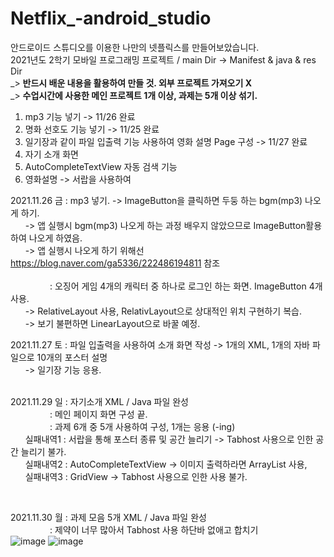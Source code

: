 # Netflix_-android_studio

안드로이드 스튜디오를 이용한 나만의 넷플릭스를 만들어보았습니다. <br>
2021년도 2학기 모바일 프로그래밍 프로젝트 / main Dir -> Manifest & java & res Dir <br>
_> <b> 반드시 배운 내용을 활용하여 만들 것. 외부 프로젝트 가져오기 X </b><br>
_> <b> 수업시간에 사용한 메인 프로젝트 1개 이상, 과제는 5개 이상 섞기. </b><br>

1. mp3 기능 넣기 -> 11/26 완료 <br>
2. 명화 선호도 기능 넣기 -> 11/25 완료 <br>
3. 일기장과 같이 파일 입출력 기능 사용하여 영화 설명 Page 구성 -> 11/27 완료 <br>
4. 자기 소개 화면 <br>
5. AutoCompleteTextView 자동 검색 기능 <br>
6. 영화설명 -> 서랍을 사용하여 

2021.11.26 금 : mp3 넣기. -> ImageButton을 클릭하면 두둥 하는 bgm(mp3) 나오게 하기.  <br>
&nbsp; &nbsp; &nbsp; -> 앱 실행시 bgm(mp3) 나오게 하는 과정 배우지 않았으므로 ImageButton활용하여 나오게 하였음. <br>
&nbsp; &nbsp; &nbsp; -> 앱 실행시 나오게 하기 위해선 https://blog.naver.com/ga5336/222486194811 참조 <br>
<br>
&nbsp; &nbsp; &nbsp; &nbsp; &nbsp; &nbsp; &nbsp; &nbsp; : 오징어 게임 4개의 캐릭터 중 하나로 로그인 하는 화면. ImageButton 4개 사용. <br>
&nbsp; &nbsp; &nbsp; -> RelativeLayout 사용, RelativLayout으로 상대적인 위치 구현하기 복습. <br>
&nbsp; &nbsp; &nbsp; -> 보기 불편하면 LinearLayout으로 바꿀 예정. <br>


2021.11.27 토 : 파일 입출력을 사용하여 소개 화면 작성 -> 1개의 XML, 1개의 자바 파일으로 10개의 포스터 설명 <br>
&nbsp; &nbsp; &nbsp; -> 일기장 기능 응용. <br>
<br>

2021.11.29 일 : 자기소개 XML / Java 파일 완성 <br>
&nbsp; &nbsp; &nbsp; &nbsp; &nbsp; &nbsp; &nbsp; &nbsp; : 메인 페이지 화면 구성 끝.  <br>
&nbsp; &nbsp; &nbsp; &nbsp; &nbsp; &nbsp; &nbsp; &nbsp; : 과제 6개 중 5개 사용하여 구성, 1개는 응용 (-ing)  <br>
&nbsp; &nbsp; &nbsp; 실패내역1 : 서랍을 통해 포스터 종류 및 공간 늘리기 -> Tabhost 사용으로 인한 공간 늘리기 불가. <br>
&nbsp; &nbsp; &nbsp; 실패내역2 : AutoCompleteTextView -> 이미지 출력하라면 ArrayList 사용, <br>
&nbsp; &nbsp; &nbsp; 실패내역3 : GridView -> Tabhost 사용으로 인한 사용 불가. <br>

<br>

2021.11.30 월 : 과제 모음 5개 XML / Java 파일 완성 <br>
&nbsp; &nbsp; &nbsp; &nbsp; &nbsp; &nbsp; &nbsp; &nbsp; : 제약이 너무 많아서 Tabhost 사용 하단바 없애고 합치기  <br>
![image](https://user-images.githubusercontent.com/38518648/143816131-94c90ca2-3ea4-4925-96a5-4f43c4a6f721.png)
![image](https://user-images.githubusercontent.com/38518648/143816247-62c7d234-702a-434f-8485-303f510ba816.png)



                  
            
